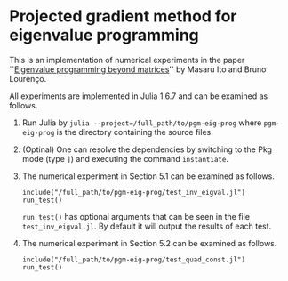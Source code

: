 # Projected gradient method for eigenvalue programming

This is an implementation of numerical experiments in the paper ``[Eigenvalue programming beyond matrices](https://optimization-online.org/?p=24315)'' by Masaru Ito and Bruno Lourenço.

All experiments are implemented in Julia 1.6.7 and can be examined as follows.

1. Run Julia by `julia --project=/full_path/to/pgm-eig-prog` where `pgm-eig-prog` is the directory containing the source files.
2. (Optinal) One can resolve the dependencies by switching to the Pkg mode (type `]`) and executing the command `instantiate`.
3. The numerical experiment in Section 5.1 can be examined as follows.
	
	```
	include("/full_path/to/pgm-eig-prog/test_inv_eigval.jl")
	run_test()
	```

	`run_test()` has optional arguments that can be seen in the file `test_inv_eigval.jl`. By default 
it will output the results of each test.

	
4. The numerical experiment in Section 5.2 can be examined as follows.
	
	```
	include("/full_path/to/pgm-eig-prog/test_quad_const.jl")
	run_test()
	```
